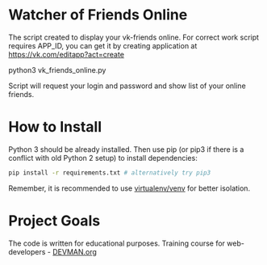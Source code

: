 # Watcher of Friends Online

The script created to display your vk-friends online. For correct work script requires APP_ID, you can get it by creating application at https://vk.com/editapp?act=create

python3 vk_friends_online.py

Script will request your login and password and show list of your online friends.

# How to Install

Python 3 should be already installed. Then use pip (or pip3 if there is a conflict with old Python 2 setup) to install dependencies:

```bash
pip install -r requirements.txt # alternatively try pip3
```

Remember, it is recommended to use [virtualenv/venv](https://devman.org/encyclopedia/pip/pip_virtualenv/) for better isolation.

# Project Goals

The code is written for educational purposes. Training course for web-developers - [DEVMAN.org](https://devman.org)
